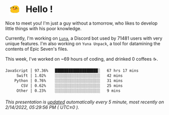 <h1>   <img src="./spoink.gif" style="vertical-align:middle;" width="30px">   Hello ! </h1>

Nice to meet you! I'm just a guy without a tomorrow, who likes to develop little things with his poor knowledge.

Currently, I'm working on <a href='https://github.com/Asgarrrr/Luna'>`Luna`</a>, a Discord bot used by 71481 users with very unique features. I'm also working on `Yuna Unpack`, a tool for datamining the contents of Epic Seven's files.

This week, I've worked on ~69 hours of coding, and drinked 0 coffees ☕.

```
JavaScript │ 97.36%   ███████████████████░   67 hrs 17 mins
     Swift │ 1.02%    ░░░░░░░░░░░░░░░░░░░░   42 mins
    Python │ 0.76%    ░░░░░░░░░░░░░░░░░░░░   31 mins
       CSV │ 0.62%    ░░░░░░░░░░░░░░░░░░░░   25 mins
     Other │ 0.23%    ░░░░░░░░░░░░░░░░░░░░   9 mins
```

###### This presentation is [updated](https://github.com/Asgarrrr) automatically every 5 minute, most recently on 2/14/2022, 05:29:56 PM ( UTC±0 ).